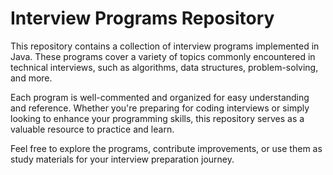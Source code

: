  <h1>Interview Programs Repository</h1> 

This repository contains a collection of interview programs implemented in Java. These programs cover a variety of topics commonly encountered in technical interviews, such as algorithms, data structures, problem-solving, and more.

Each program is well-commented and organized for easy understanding and reference. Whether you're preparing for coding interviews or simply looking to enhance your programming skills, this repository serves as a valuable resource to practice and learn.

Feel free to explore the programs, contribute improvements, or use them as study materials for your interview preparation journey.
